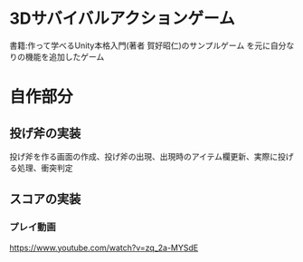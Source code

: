 # 3Dサバイバルアクションゲーム
書籍:作って学べるUnity本格入門(著者 賀好昭仁)のサンプルゲーム を元に自分なりの機能を追加したゲーム

# 自作部分

## 投げ斧の実装
投げ斧を作る画面の作成、投げ斧の出現、出現時のアイテム欄更新、実際に投げる処理、衝突判定

## スコアの実装

### プレイ動画
https://www.youtube.com/watch?v=zq_2a-MYSdE
